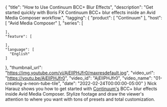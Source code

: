 {
  "title": "How to Use Continuum BCC+ Blur Effects",
  "description": "Get started quickly with Boris FX Continuum BCC+ blur effects inside an Avid Media Composer workflow.",
  "tagging": {
    "product": [
      "Continuum"
    ],
    "host": [
      "Avid Media Composer"
    ],
    "series": [

    ],
    "feature": [

    ],
    "language": [
      "English"
    ]
  },
  "thumbnail_url": "https://img.youtube.com/vi/AjElIPHJfr0/maxresdefault.jpg",
  "video_url": "https://youtu.be/AjElIPHJfr0",
  "video_id": "AjElIPHJfr0",
  "video_name": "01-creating-a-neon-tube-tile",
  "date": "2022-02-24T00:00:00-05:00"
}
Nick Harauz shows you how to get started with <a href="https://borisfx.com/products/continuum/?collection=continuum&product=continuum" target="_blank">Continuum's</a> BCC+ blur effects inside Avid Media Composer. Stylize footage and draw the viewer's attention to where you want with tons of presets and total customization.
